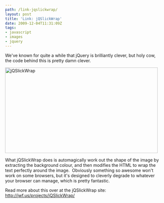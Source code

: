 ```yaml
---
path: /link-jqslickwrap/
layout: post
title: 'Link: jQSlickWrap'
date: 2009-12-04T11:31:09Z
tags:
- javascript
- images
- jquery
---
```


We've known for quite a while that jQuery is brilliantly clever, but holy cow, the code behind this is pretty damn clever.

<a href="http://jwf.us/projects/jQSlickWrap/" target="_blank"><img class="alignnone size-full wp-image-1051" title="jQSlickWrap" src="http://uploads.psyked.co.uk/2009/12/jQSlickWrap.jpg" alt="jQSlickWrap" width="500" height="280" /></a>

What jQSlickWrap does is automagically work out the shape of the image by extracting the background colour, and then modifies the HTML to wrap the text perfectly around the image.  Obviously something so awesome won't work on some browsers, but it's designed to cleverly degrade to whatever your browser can manage, which is pretty fantastic.

Read more about this over at the jQSlickWrap site: <a href="http://jwf.us/projects/jQSlickWrap/" target="_blank">http://jwf.us/projects/jQSlickWrap/</a>
